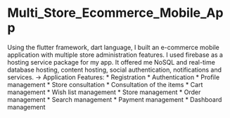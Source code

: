 # Multi_Store_Ecommerce_Mobile_App
Using the flutter framework, dart language, I built an e-commerce mobile application with multiple store administration features.
I used firebase as a hosting service package for my app. It offered me NoSQL and real-time database hosting, content hosting, social authentication, 
notifications and services.
-> Application Features:
    * Registration
    * Authentication
    * Profile management
    * Store consultation
    * Consultation of the items
    * Cart management
    * Wish list management
    * Store management
    * Order management 
    * Search management
    * Payment management
    * Dashboard management	
